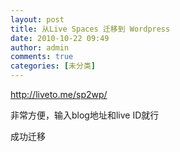 ```yaml
---
layout: post
title: 从Live Spaces 迁移到 Wordpress
date: 2010-10-22 09:49
author: admin
comments: true
categories: [未分类]
---
```

<p><a title="http://liveto.me/sp2wp/" href="http://liveto.me/sp2wp/">http://liveto.me/sp2wp/</a></p> <p>非常方便，输入blog地址和live ID就行</p> <p>成功迁移</p>
